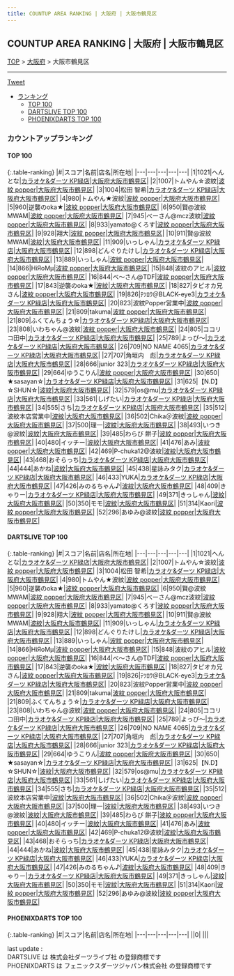 ```yaml
---
title: COUNTUP AREA RANKING | 大阪府 | 大阪市鶴見区
---
```

## COUNTUP AREA RANKING | 大阪府 | 大阪市鶴見区

[TOP](/darts/rank/) > [大阪府](/darts/rank/大阪府/) > 大阪市鶴見区

___

<a href="https://twitter.com/share?ref_src=twsrc%5Etfw" data-text="COUNTUP AREA RANKING | 大阪府大阪市鶴見区" class="twitter-share-button" data-hashtags="DARTSLIVE,PHOENIXDARTS,darts,ダーツ" data-show-count="false">Tweet</a>

* [ランキング](#カウントアップランキング)
    * [TOP 100](#top-100)
    * [DARTSLIVE TOP 100](#dartslive-top-100)
    * [PHOENIXDARTS TOP 100](#phoenixdarts-top-100)

### カウントアップランキング

#### TOP 100



{:.table-ranking}
|#|スコア|名前|店名|所在地|
|---|---|---|---|---|
|1|1021|<span class="rank-name-dl">へんとな</span>|<a href="https://search.dartslive.com/jp/shop/2048cae76689783c0d9b047a20a7ba1e">カラオケ&ダーツ KP緑店</a>|<a href="/darts/rank/大阪府/大阪市鶴見区">大阪府大阪市鶴見区</a>|
|2|1007|<span class="rank-name-dl">トムやん☆波紋</span>|<a href="https://search.dartslive.com/jp/shop/4e676e230f07bd6d0d9b047a20a7ba1e">波紋 popper</a>|<a href="/darts/rank/大阪府/大阪市鶴見区">大阪府大阪市鶴見区</a>|
|3|1004|<span class="rank-name-dl">松田 智希</span>|<a href="https://search.dartslive.com/jp/shop/2048cae76689783c0d9b047a20a7ba1e">カラオケ&ダーツ KP緑店</a>|<a href="/darts/rank/大阪府/大阪市鶴見区">大阪府大阪市鶴見区</a>|
|4|980|<span class="rank-name-dl">トムやん★波紋</span>|<a href="https://search.dartslive.com/jp/shop/4e676e230f07bd6d0d9b047a20a7ba1e">波紋 popper</a>|<a href="/darts/rank/大阪府/大阪市鶴見区">大阪府大阪市鶴見区</a>|
|5|960|<span class="rank-name-dl">逆襲のoka★</span>|<a href="https://search.dartslive.com/jp/shop/4e676e230f07bd6d0d9b047a20a7ba1e">波紋 popper</a>|<a href="/darts/rank/大阪府/大阪市鶴見区">大阪府大阪市鶴見区</a>|
|6|950|<span class="rank-name-dl">賢@波紋MWAM</span>|<a href="https://search.dartslive.com/jp/shop/4e676e230f07bd6d0d9b047a20a7ba1e">波紋 popper</a>|<a href="/darts/rank/大阪府/大阪市鶴見区">大阪府大阪市鶴見区</a>|
|7|945|<span class="rank-name-dl">べーさん@mcz波紋</span>|<a href="https://search.dartslive.com/jp/shop/4e676e230f07bd6d0d9b047a20a7ba1e">波紋 popper</a>|<a href="/darts/rank/大阪府/大阪市鶴見区">大阪府大阪市鶴見区</a>|
|8|933|<span class="rank-name-dl">yamato@くろす</span>|<a href="https://search.dartslive.com/jp/shop/4e676e230f07bd6d0d9b047a20a7ba1e">波紋 popper</a>|<a href="/darts/rank/大阪府/大阪市鶴見区">大阪府大阪市鶴見区</a>|
|9|928|<span class="rank-name-dl">翔大</span>|<a href="https://search.dartslive.com/jp/shop/4e676e230f07bd6d0d9b047a20a7ba1e">波紋 popper</a>|<a href="/darts/rank/大阪府/大阪市鶴見区">大阪府大阪市鶴見区</a>|
|10|911|<span class="rank-name-dl">賢@波紋MWAM</span>|<a href="https://search.dartslive.com/jp/shop/8b719ba9dcaad29a0d9b047a20a7ba1e">波紋</a>|<a href="/darts/rank/大阪府/大阪市鶴見区">大阪府大阪市鶴見区</a>|
|11|909|<span class="rank-name-dl">いっしゃん</span>|<a href="https://search.dartslive.com/jp/shop/2048cae76689783c0d9b047a20a7ba1e">カラオケ&ダーツ KP緑店</a>|<a href="/darts/rank/大阪府/大阪市鶴見区">大阪府大阪市鶴見区</a>|
|12|898|<span class="rank-name-dl">どんぐりたけし</span>|<a href="https://search.dartslive.com/jp/shop/2048cae76689783c0d9b047a20a7ba1e">カラオケ&ダーツ KP緑店</a>|<a href="/darts/rank/大阪府/大阪市鶴見区">大阪府大阪市鶴見区</a>|
|13|889|<span class="rank-name-dl">いっしゃん</span>|<a href="https://search.dartslive.com/jp/shop/4e676e230f07bd6d0d9b047a20a7ba1e">波紋 popper</a>|<a href="/darts/rank/大阪府/大阪市鶴見区">大阪府大阪市鶴見区</a>|
|14|866|<span class="rank-name-dl">HiЯoMμ</span>|<a href="https://search.dartslive.com/jp/shop/4e676e230f07bd6d0d9b047a20a7ba1e">波紋 popper</a>|<a href="/darts/rank/大阪府/大阪市鶴見区">大阪府大阪市鶴見区</a>|
|15|848|<span class="rank-name-dl">波紋のアヒル</span>|<a href="https://search.dartslive.com/jp/shop/4e676e230f07bd6d0d9b047a20a7ba1e">波紋 popper</a>|<a href="/darts/rank/大阪府/大阪市鶴見区">大阪府大阪市鶴見区</a>|
|16|844|<span class="rank-name-dl">べ～さん@TDF</span>|<a href="https://search.dartslive.com/jp/shop/4e676e230f07bd6d0d9b047a20a7ba1e">波紋 popper</a>|<a href="/darts/rank/大阪府/大阪市鶴見区">大阪府大阪市鶴見区</a>|
|17|843|<span class="rank-name-dl">逆襲のoka★</span>|<a href="https://search.dartslive.com/jp/shop/8b719ba9dcaad29a0d9b047a20a7ba1e">波紋</a>|<a href="/darts/rank/大阪府/大阪市鶴見区">大阪府大阪市鶴見区</a>|
|18|827|<span class="rank-name-dl">タピオカ兄さん</span>|<a href="https://search.dartslive.com/jp/shop/4e676e230f07bd6d0d9b047a20a7ba1e">波紋 popper</a>|<a href="/darts/rank/大阪府/大阪市鶴見区">大阪府大阪市鶴見区</a>|
|19|826|<span class="rank-name-dl">ﾃﾂﾛｳ＠BLACK-eye3</span>|<a href="https://search.dartslive.com/jp/shop/2048cae76689783c0d9b047a20a7ba1e">カラオケ&ダーツ KP緑店</a>|<a href="/darts/rank/大阪府/大阪市鶴見区">大阪府大阪市鶴見区</a>|
|20|823|<span class="rank-name-dl">波紋Popper営業中</span>|<a href="https://search.dartslive.com/jp/shop/4e676e230f07bd6d0d9b047a20a7ba1e">波紋 popper</a>|<a href="/darts/rank/大阪府/大阪市鶴見区">大阪府大阪市鶴見区</a>|
|21|809|<span class="rank-name-dl">takuma</span>|<a href="https://search.dartslive.com/jp/shop/4e676e230f07bd6d0d9b047a20a7ba1e">波紋 popper</a>|<a href="/darts/rank/大阪府/大阪市鶴見区">大阪府大阪市鶴見区</a>|
|21|809|<span class="rank-name-dl">ふくてんちょう☆</span>|<a href="https://search.dartslive.com/jp/shop/2048cae76689783c0d9b047a20a7ba1e">カラオケ&ダーツ KP緑店</a>|<a href="/darts/rank/大阪府/大阪市鶴見区">大阪府大阪市鶴見区</a>|
|23|808|<span class="rank-name-dl">いわちゃん@波紋</span>|<a href="https://search.dartslive.com/jp/shop/4e676e230f07bd6d0d9b047a20a7ba1e">波紋 popper</a>|<a href="/darts/rank/大阪府/大阪市鶴見区">大阪府大阪市鶴見区</a>|
|24|805|<span class="rank-name-dl">ココリコ田中</span>|<a href="https://search.dartslive.com/jp/shop/2048cae76689783c0d9b047a20a7ba1e">カラオケ&ダーツ KP緑店</a>|<a href="/darts/rank/大阪府/大阪市鶴見区">大阪府大阪市鶴見区</a>|
|25|789|<span class="rank-name-dl">よっぴ〜</span>|<a href="https://search.dartslive.com/jp/shop/2048cae76689783c0d9b047a20a7ba1e">カラオケ&ダーツ KP緑店</a>|<a href="/darts/rank/大阪府/大阪市鶴見区">大阪府大阪市鶴見区</a>|
|26|709|<span class="rank-name-dl">NO NAME 4065</span>|<a href="https://search.dartslive.com/jp/shop/2048cae76689783c0d9b047a20a7ba1e">カラオケ&ダーツ KP緑店</a>|<a href="/darts/rank/大阪府/大阪市鶴見区">大阪府大阪市鶴見区</a>|
|27|707|<span class="rank-name-dl">角垣内　彪</span>|<a href="https://search.dartslive.com/jp/shop/2048cae76689783c0d9b047a20a7ba1e">カラオケ&ダーツ KP緑店</a>|<a href="/darts/rank/大阪府/大阪市鶴見区">大阪府大阪市鶴見区</a>|
|28|666|<span class="rank-name-dl">junior 323</span>|<a href="https://search.dartslive.com/jp/shop/2048cae76689783c0d9b047a20a7ba1e">カラオケ&ダーツ KP緑店</a>|<a href="/darts/rank/大阪府/大阪市鶴見区">大阪府大阪市鶴見区</a>|
|29|664|<span class="rank-name-dl">ゆうこりん</span>|<a href="https://search.dartslive.com/jp/shop/4e676e230f07bd6d0d9b047a20a7ba1e">波紋 popper</a>|<a href="/darts/rank/大阪府/大阪市鶴見区">大阪府大阪市鶴見区</a>|
|30|650|<span class="rank-name-dl">★sasayan☆</span>|<a href="https://search.dartslive.com/jp/shop/2048cae76689783c0d9b047a20a7ba1e">カラオケ&ダーツ KP緑店</a>|<a href="/darts/rank/大阪府/大阪市鶴見区">大阪府大阪市鶴見区</a>|
|31|625|<span class="rank-name-dl">【N.D】☆SHUN☆</span>|<a href="https://search.dartslive.com/jp/shop/8b719ba9dcaad29a0d9b047a20a7ba1e">波紋</a>|<a href="/darts/rank/大阪府/大阪市鶴見区">大阪府大阪市鶴見区</a>|
|32|579|<span class="rank-name-dl">os@mu</span>|<a href="https://search.dartslive.com/jp/shop/2048cae76689783c0d9b047a20a7ba1e">カラオケ&ダーツ KP緑店</a>|<a href="/darts/rank/大阪府/大阪市鶴見区">大阪府大阪市鶴見区</a>|
|33|561|<span class="rank-name-dl">しげたい</span>|<a href="https://search.dartslive.com/jp/shop/2048cae76689783c0d9b047a20a7ba1e">カラオケ&ダーツ KP緑店</a>|<a href="/darts/rank/大阪府/大阪市鶴見区">大阪府大阪市鶴見区</a>|
|34|555|<span class="rank-name-dl">さち</span>|<a href="https://search.dartslive.com/jp/shop/2048cae76689783c0d9b047a20a7ba1e">カラオケ&ダーツ KP緑店</a>|<a href="/darts/rank/大阪府/大阪市鶴見区">大阪府大阪市鶴見区</a>|
|35|512|<span class="rank-name-dl">波紋本店営業中</span>|<a href="https://search.dartslive.com/jp/shop/8b719ba9dcaad29a0d9b047a20a7ba1e">波紋</a>|<a href="/darts/rank/大阪府/大阪市鶴見区">大阪府大阪市鶴見区</a>|
|36|502|<span class="rank-name-dl">Chika＠波紋</span>|<a href="https://search.dartslive.com/jp/shop/4e676e230f07bd6d0d9b047a20a7ba1e">波紋 popper</a>|<a href="/darts/rank/大阪府/大阪市鶴見区">大阪府大阪市鶴見区</a>|
|37|500|<span class="rank-name-dl">理一</span>|<a href="https://search.dartslive.com/jp/shop/8b719ba9dcaad29a0d9b047a20a7ba1e">波紋</a>|<a href="/darts/rank/大阪府/大阪市鶴見区">大阪府大阪市鶴見区</a>|
|38|493|<span class="rank-name-dl">いつき@波紋</span>|<a href="https://search.dartslive.com/jp/shop/8b719ba9dcaad29a0d9b047a20a7ba1e">波紋</a>|<a href="/darts/rank/大阪府/大阪市鶴見区">大阪府大阪市鶴見区</a>|
|39|485|<span class="rank-name-dl">わらび 餅子</span>|<a href="https://search.dartslive.com/jp/shop/4e676e230f07bd6d0d9b047a20a7ba1e">波紋 popper</a>|<a href="/darts/rank/大阪府/大阪市鶴見区">大阪府大阪市鶴見区</a>|
|40|480|<span class="rank-name-dl">イッチー</span>|<a href="https://search.dartslive.com/jp/shop/8b719ba9dcaad29a0d9b047a20a7ba1e">波紋</a>|<a href="/darts/rank/大阪府/大阪市鶴見区">大阪府大阪市鶴見区</a>|
|41|476|<span class="rank-name-dl">あみ</span>|<a href="https://search.dartslive.com/jp/shop/4e676e230f07bd6d0d9b047a20a7ba1e">波紋 popper</a>|<a href="/darts/rank/大阪府/大阪市鶴見区">大阪府大阪市鶴見区</a>|
|42|469|<span class="rank-name-dl">P-chuka12@波紋</span>|<a href="https://search.dartslive.com/jp/shop/8b719ba9dcaad29a0d9b047a20a7ba1e">波紋</a>|<a href="/darts/rank/大阪府/大阪市鶴見区">大阪府大阪市鶴見区</a>|
|43|468|<span class="rank-name-dl">おそらっち</span>|<a href="https://search.dartslive.com/jp/shop/2048cae76689783c0d9b047a20a7ba1e">カラオケ&ダーツ KP緑店</a>|<a href="/darts/rank/大阪府/大阪市鶴見区">大阪府大阪市鶴見区</a>|
|44|444|<span class="rank-name-dl">あかね</span>|<a href="https://search.dartslive.com/jp/shop/8b719ba9dcaad29a0d9b047a20a7ba1e">波紋</a>|<a href="/darts/rank/大阪府/大阪市鶴見区">大阪府大阪市鶴見区</a>|
|45|438|<span class="rank-name-dl">星詠みタク</span>|<a href="https://search.dartslive.com/jp/shop/2048cae76689783c0d9b047a20a7ba1e">カラオケ&ダーツ KP緑店</a>|<a href="/darts/rank/大阪府/大阪市鶴見区">大阪府大阪市鶴見区</a>|
|46|433|<span class="rank-name-dl">YUKA</span>|<a href="https://search.dartslive.com/jp/shop/2048cae76689783c0d9b047a20a7ba1e">カラオケ&ダーツ KP緑店</a>|<a href="/darts/rank/大阪府/大阪市鶴見区">大阪府大阪市鶴見区</a>|
|47|426|<span class="rank-name-dl">みのるちゃん♪</span>|<a href="https://search.dartslive.com/jp/shop/8b719ba9dcaad29a0d9b047a20a7ba1e">波紋</a>|<a href="/darts/rank/大阪府/大阪市鶴見区">大阪府大阪市鶴見区</a>|
|48|409|<span class="rank-name-dl">きゃりー</span>|<a href="https://search.dartslive.com/jp/shop/2048cae76689783c0d9b047a20a7ba1e">カラオケ&ダーツ KP緑店</a>|<a href="/darts/rank/大阪府/大阪市鶴見区">大阪府大阪市鶴見区</a>|
|49|371|<span class="rank-name-dl">きっしゃん</span>|<a href="https://search.dartslive.com/jp/shop/8b719ba9dcaad29a0d9b047a20a7ba1e">波紋</a>|<a href="/darts/rank/大阪府/大阪市鶴見区">大阪府大阪市鶴見区</a>|
|50|350|<span class="rank-name-dl">モモ</span>|<a href="https://search.dartslive.com/jp/shop/8b719ba9dcaad29a0d9b047a20a7ba1e">波紋</a>|<a href="/darts/rank/大阪府/大阪市鶴見区">大阪府大阪市鶴見区</a>|
|51|314|<span class="rank-name-dl">Kaori</span>|<a href="https://search.dartslive.com/jp/shop/4e676e230f07bd6d0d9b047a20a7ba1e">波紋 popper</a>|<a href="/darts/rank/大阪府/大阪市鶴見区">大阪府大阪市鶴見区</a>|
|52|296|<span class="rank-name-dl">あゆみ@波紋</span>|<a href="https://search.dartslive.com/jp/shop/4e676e230f07bd6d0d9b047a20a7ba1e">波紋 popper</a>|<a href="/darts/rank/大阪府/大阪市鶴見区">大阪府大阪市鶴見区</a>|


#### DARTSLIVE TOP 100



{:.table-ranking}
|#|スコア|名前|店名|所在地|
|---|---|---|---|---|
|1|1021|<span class="rank-name-dl">へんとな</span>|<a href="https://search.dartslive.com/jp/shop/2048cae76689783c0d9b047a20a7ba1e">カラオケ&ダーツ KP緑店</a>|<a href="/darts/rank/大阪府/大阪市鶴見区">大阪府大阪市鶴見区</a>|
|2|1007|<span class="rank-name-dl">トムやん☆波紋</span>|<a href="https://search.dartslive.com/jp/shop/4e676e230f07bd6d0d9b047a20a7ba1e">波紋 popper</a>|<a href="/darts/rank/大阪府/大阪市鶴見区">大阪府大阪市鶴見区</a>|
|3|1004|<span class="rank-name-dl">松田 智希</span>|<a href="https://search.dartslive.com/jp/shop/2048cae76689783c0d9b047a20a7ba1e">カラオケ&ダーツ KP緑店</a>|<a href="/darts/rank/大阪府/大阪市鶴見区">大阪府大阪市鶴見区</a>|
|4|980|<span class="rank-name-dl">トムやん★波紋</span>|<a href="https://search.dartslive.com/jp/shop/4e676e230f07bd6d0d9b047a20a7ba1e">波紋 popper</a>|<a href="/darts/rank/大阪府/大阪市鶴見区">大阪府大阪市鶴見区</a>|
|5|960|<span class="rank-name-dl">逆襲のoka★</span>|<a href="https://search.dartslive.com/jp/shop/4e676e230f07bd6d0d9b047a20a7ba1e">波紋 popper</a>|<a href="/darts/rank/大阪府/大阪市鶴見区">大阪府大阪市鶴見区</a>|
|6|950|<span class="rank-name-dl">賢@波紋MWAM</span>|<a href="https://search.dartslive.com/jp/shop/4e676e230f07bd6d0d9b047a20a7ba1e">波紋 popper</a>|<a href="/darts/rank/大阪府/大阪市鶴見区">大阪府大阪市鶴見区</a>|
|7|945|<span class="rank-name-dl">べーさん@mcz波紋</span>|<a href="https://search.dartslive.com/jp/shop/4e676e230f07bd6d0d9b047a20a7ba1e">波紋 popper</a>|<a href="/darts/rank/大阪府/大阪市鶴見区">大阪府大阪市鶴見区</a>|
|8|933|<span class="rank-name-dl">yamato@くろす</span>|<a href="https://search.dartslive.com/jp/shop/4e676e230f07bd6d0d9b047a20a7ba1e">波紋 popper</a>|<a href="/darts/rank/大阪府/大阪市鶴見区">大阪府大阪市鶴見区</a>|
|9|928|<span class="rank-name-dl">翔大</span>|<a href="https://search.dartslive.com/jp/shop/4e676e230f07bd6d0d9b047a20a7ba1e">波紋 popper</a>|<a href="/darts/rank/大阪府/大阪市鶴見区">大阪府大阪市鶴見区</a>|
|10|911|<span class="rank-name-dl">賢@波紋MWAM</span>|<a href="https://search.dartslive.com/jp/shop/8b719ba9dcaad29a0d9b047a20a7ba1e">波紋</a>|<a href="/darts/rank/大阪府/大阪市鶴見区">大阪府大阪市鶴見区</a>|
|11|909|<span class="rank-name-dl">いっしゃん</span>|<a href="https://search.dartslive.com/jp/shop/2048cae76689783c0d9b047a20a7ba1e">カラオケ&ダーツ KP緑店</a>|<a href="/darts/rank/大阪府/大阪市鶴見区">大阪府大阪市鶴見区</a>|
|12|898|<span class="rank-name-dl">どんぐりたけし</span>|<a href="https://search.dartslive.com/jp/shop/2048cae76689783c0d9b047a20a7ba1e">カラオケ&ダーツ KP緑店</a>|<a href="/darts/rank/大阪府/大阪市鶴見区">大阪府大阪市鶴見区</a>|
|13|889|<span class="rank-name-dl">いっしゃん</span>|<a href="https://search.dartslive.com/jp/shop/4e676e230f07bd6d0d9b047a20a7ba1e">波紋 popper</a>|<a href="/darts/rank/大阪府/大阪市鶴見区">大阪府大阪市鶴見区</a>|
|14|866|<span class="rank-name-dl">HiЯoMμ</span>|<a href="https://search.dartslive.com/jp/shop/4e676e230f07bd6d0d9b047a20a7ba1e">波紋 popper</a>|<a href="/darts/rank/大阪府/大阪市鶴見区">大阪府大阪市鶴見区</a>|
|15|848|<span class="rank-name-dl">波紋のアヒル</span>|<a href="https://search.dartslive.com/jp/shop/4e676e230f07bd6d0d9b047a20a7ba1e">波紋 popper</a>|<a href="/darts/rank/大阪府/大阪市鶴見区">大阪府大阪市鶴見区</a>|
|16|844|<span class="rank-name-dl">べ～さん@TDF</span>|<a href="https://search.dartslive.com/jp/shop/4e676e230f07bd6d0d9b047a20a7ba1e">波紋 popper</a>|<a href="/darts/rank/大阪府/大阪市鶴見区">大阪府大阪市鶴見区</a>|
|17|843|<span class="rank-name-dl">逆襲のoka★</span>|<a href="https://search.dartslive.com/jp/shop/8b719ba9dcaad29a0d9b047a20a7ba1e">波紋</a>|<a href="/darts/rank/大阪府/大阪市鶴見区">大阪府大阪市鶴見区</a>|
|18|827|<span class="rank-name-dl">タピオカ兄さん</span>|<a href="https://search.dartslive.com/jp/shop/4e676e230f07bd6d0d9b047a20a7ba1e">波紋 popper</a>|<a href="/darts/rank/大阪府/大阪市鶴見区">大阪府大阪市鶴見区</a>|
|19|826|<span class="rank-name-dl">ﾃﾂﾛｳ＠BLACK-eye3</span>|<a href="https://search.dartslive.com/jp/shop/2048cae76689783c0d9b047a20a7ba1e">カラオケ&ダーツ KP緑店</a>|<a href="/darts/rank/大阪府/大阪市鶴見区">大阪府大阪市鶴見区</a>|
|20|823|<span class="rank-name-dl">波紋Popper営業中</span>|<a href="https://search.dartslive.com/jp/shop/4e676e230f07bd6d0d9b047a20a7ba1e">波紋 popper</a>|<a href="/darts/rank/大阪府/大阪市鶴見区">大阪府大阪市鶴見区</a>|
|21|809|<span class="rank-name-dl">takuma</span>|<a href="https://search.dartslive.com/jp/shop/4e676e230f07bd6d0d9b047a20a7ba1e">波紋 popper</a>|<a href="/darts/rank/大阪府/大阪市鶴見区">大阪府大阪市鶴見区</a>|
|21|809|<span class="rank-name-dl">ふくてんちょう☆</span>|<a href="https://search.dartslive.com/jp/shop/2048cae76689783c0d9b047a20a7ba1e">カラオケ&ダーツ KP緑店</a>|<a href="/darts/rank/大阪府/大阪市鶴見区">大阪府大阪市鶴見区</a>|
|23|808|<span class="rank-name-dl">いわちゃん@波紋</span>|<a href="https://search.dartslive.com/jp/shop/4e676e230f07bd6d0d9b047a20a7ba1e">波紋 popper</a>|<a href="/darts/rank/大阪府/大阪市鶴見区">大阪府大阪市鶴見区</a>|
|24|805|<span class="rank-name-dl">ココリコ田中</span>|<a href="https://search.dartslive.com/jp/shop/2048cae76689783c0d9b047a20a7ba1e">カラオケ&ダーツ KP緑店</a>|<a href="/darts/rank/大阪府/大阪市鶴見区">大阪府大阪市鶴見区</a>|
|25|789|<span class="rank-name-dl">よっぴ〜</span>|<a href="https://search.dartslive.com/jp/shop/2048cae76689783c0d9b047a20a7ba1e">カラオケ&ダーツ KP緑店</a>|<a href="/darts/rank/大阪府/大阪市鶴見区">大阪府大阪市鶴見区</a>|
|26|709|<span class="rank-name-dl">NO NAME 4065</span>|<a href="https://search.dartslive.com/jp/shop/2048cae76689783c0d9b047a20a7ba1e">カラオケ&ダーツ KP緑店</a>|<a href="/darts/rank/大阪府/大阪市鶴見区">大阪府大阪市鶴見区</a>|
|27|707|<span class="rank-name-dl">角垣内　彪</span>|<a href="https://search.dartslive.com/jp/shop/2048cae76689783c0d9b047a20a7ba1e">カラオケ&ダーツ KP緑店</a>|<a href="/darts/rank/大阪府/大阪市鶴見区">大阪府大阪市鶴見区</a>|
|28|666|<span class="rank-name-dl">junior 323</span>|<a href="https://search.dartslive.com/jp/shop/2048cae76689783c0d9b047a20a7ba1e">カラオケ&ダーツ KP緑店</a>|<a href="/darts/rank/大阪府/大阪市鶴見区">大阪府大阪市鶴見区</a>|
|29|664|<span class="rank-name-dl">ゆうこりん</span>|<a href="https://search.dartslive.com/jp/shop/4e676e230f07bd6d0d9b047a20a7ba1e">波紋 popper</a>|<a href="/darts/rank/大阪府/大阪市鶴見区">大阪府大阪市鶴見区</a>|
|30|650|<span class="rank-name-dl">★sasayan☆</span>|<a href="https://search.dartslive.com/jp/shop/2048cae76689783c0d9b047a20a7ba1e">カラオケ&ダーツ KP緑店</a>|<a href="/darts/rank/大阪府/大阪市鶴見区">大阪府大阪市鶴見区</a>|
|31|625|<span class="rank-name-dl">【N.D】☆SHUN☆</span>|<a href="https://search.dartslive.com/jp/shop/8b719ba9dcaad29a0d9b047a20a7ba1e">波紋</a>|<a href="/darts/rank/大阪府/大阪市鶴見区">大阪府大阪市鶴見区</a>|
|32|579|<span class="rank-name-dl">os@mu</span>|<a href="https://search.dartslive.com/jp/shop/2048cae76689783c0d9b047a20a7ba1e">カラオケ&ダーツ KP緑店</a>|<a href="/darts/rank/大阪府/大阪市鶴見区">大阪府大阪市鶴見区</a>|
|33|561|<span class="rank-name-dl">しげたい</span>|<a href="https://search.dartslive.com/jp/shop/2048cae76689783c0d9b047a20a7ba1e">カラオケ&ダーツ KP緑店</a>|<a href="/darts/rank/大阪府/大阪市鶴見区">大阪府大阪市鶴見区</a>|
|34|555|<span class="rank-name-dl">さち</span>|<a href="https://search.dartslive.com/jp/shop/2048cae76689783c0d9b047a20a7ba1e">カラオケ&ダーツ KP緑店</a>|<a href="/darts/rank/大阪府/大阪市鶴見区">大阪府大阪市鶴見区</a>|
|35|512|<span class="rank-name-dl">波紋本店営業中</span>|<a href="https://search.dartslive.com/jp/shop/8b719ba9dcaad29a0d9b047a20a7ba1e">波紋</a>|<a href="/darts/rank/大阪府/大阪市鶴見区">大阪府大阪市鶴見区</a>|
|36|502|<span class="rank-name-dl">Chika＠波紋</span>|<a href="https://search.dartslive.com/jp/shop/4e676e230f07bd6d0d9b047a20a7ba1e">波紋 popper</a>|<a href="/darts/rank/大阪府/大阪市鶴見区">大阪府大阪市鶴見区</a>|
|37|500|<span class="rank-name-dl">理一</span>|<a href="https://search.dartslive.com/jp/shop/8b719ba9dcaad29a0d9b047a20a7ba1e">波紋</a>|<a href="/darts/rank/大阪府/大阪市鶴見区">大阪府大阪市鶴見区</a>|
|38|493|<span class="rank-name-dl">いつき@波紋</span>|<a href="https://search.dartslive.com/jp/shop/8b719ba9dcaad29a0d9b047a20a7ba1e">波紋</a>|<a href="/darts/rank/大阪府/大阪市鶴見区">大阪府大阪市鶴見区</a>|
|39|485|<span class="rank-name-dl">わらび 餅子</span>|<a href="https://search.dartslive.com/jp/shop/4e676e230f07bd6d0d9b047a20a7ba1e">波紋 popper</a>|<a href="/darts/rank/大阪府/大阪市鶴見区">大阪府大阪市鶴見区</a>|
|40|480|<span class="rank-name-dl">イッチー</span>|<a href="https://search.dartslive.com/jp/shop/8b719ba9dcaad29a0d9b047a20a7ba1e">波紋</a>|<a href="/darts/rank/大阪府/大阪市鶴見区">大阪府大阪市鶴見区</a>|
|41|476|<span class="rank-name-dl">あみ</span>|<a href="https://search.dartslive.com/jp/shop/4e676e230f07bd6d0d9b047a20a7ba1e">波紋 popper</a>|<a href="/darts/rank/大阪府/大阪市鶴見区">大阪府大阪市鶴見区</a>|
|42|469|<span class="rank-name-dl">P-chuka12@波紋</span>|<a href="https://search.dartslive.com/jp/shop/8b719ba9dcaad29a0d9b047a20a7ba1e">波紋</a>|<a href="/darts/rank/大阪府/大阪市鶴見区">大阪府大阪市鶴見区</a>|
|43|468|<span class="rank-name-dl">おそらっち</span>|<a href="https://search.dartslive.com/jp/shop/2048cae76689783c0d9b047a20a7ba1e">カラオケ&ダーツ KP緑店</a>|<a href="/darts/rank/大阪府/大阪市鶴見区">大阪府大阪市鶴見区</a>|
|44|444|<span class="rank-name-dl">あかね</span>|<a href="https://search.dartslive.com/jp/shop/8b719ba9dcaad29a0d9b047a20a7ba1e">波紋</a>|<a href="/darts/rank/大阪府/大阪市鶴見区">大阪府大阪市鶴見区</a>|
|45|438|<span class="rank-name-dl">星詠みタク</span>|<a href="https://search.dartslive.com/jp/shop/2048cae76689783c0d9b047a20a7ba1e">カラオケ&ダーツ KP緑店</a>|<a href="/darts/rank/大阪府/大阪市鶴見区">大阪府大阪市鶴見区</a>|
|46|433|<span class="rank-name-dl">YUKA</span>|<a href="https://search.dartslive.com/jp/shop/2048cae76689783c0d9b047a20a7ba1e">カラオケ&ダーツ KP緑店</a>|<a href="/darts/rank/大阪府/大阪市鶴見区">大阪府大阪市鶴見区</a>|
|47|426|<span class="rank-name-dl">みのるちゃん♪</span>|<a href="https://search.dartslive.com/jp/shop/8b719ba9dcaad29a0d9b047a20a7ba1e">波紋</a>|<a href="/darts/rank/大阪府/大阪市鶴見区">大阪府大阪市鶴見区</a>|
|48|409|<span class="rank-name-dl">きゃりー</span>|<a href="https://search.dartslive.com/jp/shop/2048cae76689783c0d9b047a20a7ba1e">カラオケ&ダーツ KP緑店</a>|<a href="/darts/rank/大阪府/大阪市鶴見区">大阪府大阪市鶴見区</a>|
|49|371|<span class="rank-name-dl">きっしゃん</span>|<a href="https://search.dartslive.com/jp/shop/8b719ba9dcaad29a0d9b047a20a7ba1e">波紋</a>|<a href="/darts/rank/大阪府/大阪市鶴見区">大阪府大阪市鶴見区</a>|
|50|350|<span class="rank-name-dl">モモ</span>|<a href="https://search.dartslive.com/jp/shop/8b719ba9dcaad29a0d9b047a20a7ba1e">波紋</a>|<a href="/darts/rank/大阪府/大阪市鶴見区">大阪府大阪市鶴見区</a>|
|51|314|<span class="rank-name-dl">Kaori</span>|<a href="https://search.dartslive.com/jp/shop/4e676e230f07bd6d0d9b047a20a7ba1e">波紋 popper</a>|<a href="/darts/rank/大阪府/大阪市鶴見区">大阪府大阪市鶴見区</a>|
|52|296|<span class="rank-name-dl">あゆみ@波紋</span>|<a href="https://search.dartslive.com/jp/shop/4e676e230f07bd6d0d9b047a20a7ba1e">波紋 popper</a>|<a href="/darts/rank/大阪府/大阪市鶴見区">大阪府大阪市鶴見区</a>|


#### PHOENIXDARTS TOP 100



{:.table-ranking}
|#|スコア|名前|店名|所在地|
|---|---|---|---|---|
||0|<span class="rank-name-dl"> </span>|<a href=""></a>|<a href="/darts/rank//"></a>|


<div class="footer border-top border-gray-light mt-5 pt-3 text-right text-gray">
    last update : <span style="font-weight: italic" id="foot_last_modified"></span><br />
    DARTSLIVE は 株式会社ダーツライブ社 の登録商標です<br />
    PHOENIXDARTS は フェニックスダーツジャパン株式会社 の登録商標です<br />
</div>

<script src="https://cdnjs.cloudflare.com/ajax/libs/jquery.tablesorter/2.31.3/js/jquery.tablesorter.min.js" integrity="sha512-qzgd5cYSZcosqpzpn7zF2ZId8f/8CHmFKZ8j7mU4OUXTNRd5g+ZHBPsgKEwoqxCtdQvExE5LprwwPAgoicguNg==" crossorigin="anonymous" referrerpolicy="no-referrer"></script>
<link rel="stylesheet" href="https://cdnjs.cloudflare.com/ajax/libs/jquery.tablesorter/2.31.3/css/theme.default.min.css" integrity="sha512-wghhOJkjQX0Lh3NSWvNKeZ0ZpNn+SPVXX1Qyc9OCaogADktxrBiBdKGDoqVUOyhStvMBmJQ8ZdMHiR3wuEq8+w==" crossorigin="anonymous" referrerpolicy="no-referrer" />
<script>
$(function() {
    $(".table-ranking").tablesorter({sortList:[[0, 0]]});
    $("#foot_last_modified").text(formatDate(new Date(document.lastModified), 'yyyy-MM-dd HH:mm:ss'));
});
</script>

<script async src="https://platform.twitter.com/widgets.js" charset="utf-8"></script>